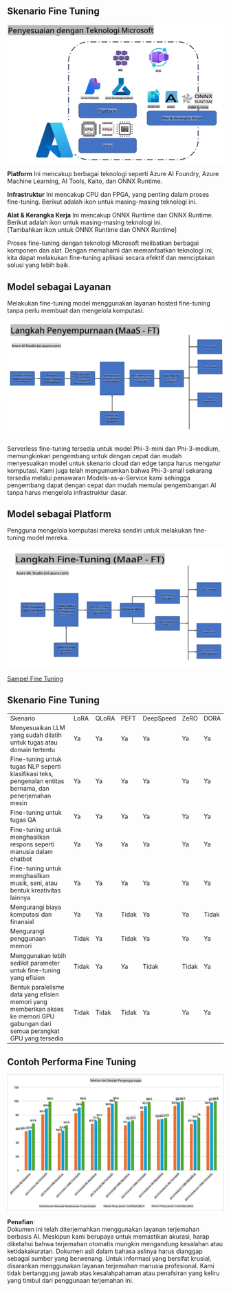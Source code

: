 ## Skenario Fine Tuning

![FineTuning dengan Layanan MS](../../../../translated_images/FinetuningwithMS.25759a0154a97ad90e43a6cace37d6bea87f0ac0236ada3ad5d4a1fbacc3bdf7.id.png)

**Platform** Ini mencakup berbagai teknologi seperti Azure AI Foundry, Azure Machine Learning, AI Tools, Kaito, dan ONNX Runtime.

**Infrastruktur** Ini mencakup CPU dan FPGA, yang penting dalam proses fine-tuning. Berikut adalah ikon untuk masing-masing teknologi ini.

**Alat & Kerangka Kerja** Ini mencakup ONNX Runtime dan ONNX Runtime. Berikut adalah ikon untuk masing-masing teknologi ini.  
[Tambahkan ikon untuk ONNX Runtime dan ONNX Runtime]

Proses fine-tuning dengan teknologi Microsoft melibatkan berbagai komponen dan alat. Dengan memahami dan memanfaatkan teknologi ini, kita dapat melakukan fine-tuning aplikasi secara efektif dan menciptakan solusi yang lebih baik.

## Model sebagai Layanan

Melakukan fine-tuning model menggunakan layanan hosted fine-tuning tanpa perlu membuat dan mengelola komputasi.

![MaaS Fine Tuning](../../../../translated_images/MaaSfinetune.6184d80a336ea9d7bb67a581e9e5d0b021cafdffff7ba257c2012e2123e0d77e.id.png)

Serverless fine-tuning tersedia untuk model Phi-3-mini dan Phi-3-medium, memungkinkan pengembang untuk dengan cepat dan mudah menyesuaikan model untuk skenario cloud dan edge tanpa harus mengatur komputasi. Kami juga telah mengumumkan bahwa Phi-3-small sekarang tersedia melalui penawaran Models-as-a-Service kami sehingga pengembang dapat dengan cepat dan mudah memulai pengembangan AI tanpa harus mengelola infrastruktur dasar.

## Model sebagai Platform

Pengguna mengelola komputasi mereka sendiri untuk melakukan fine-tuning model mereka.

![Maap Fine Tuning](../../../../translated_images/MaaPFinetune.cf8b08ef05bf57f362da90834be87562502f4370de4a7325a9fb03b8c008e5e7.id.png)

[Sampel Fine Tuning](https://github.com/Azure/azureml-examples/blob/main/sdk/python/foundation-models/system/finetune/chat-completion/chat-completion.ipynb)

## Skenario Fine Tuning

| | | | | | | |
|-|-|-|-|-|-|-|
|Skenario|LoRA|QLoRA|PEFT|DeepSpeed|ZeRO|DORA|
|Menyesuaikan LLM yang sudah dilatih untuk tugas atau domain tertentu|Ya|Ya|Ya|Ya|Ya|Ya|
|Fine-tuning untuk tugas NLP seperti klasifikasi teks, pengenalan entitas bernama, dan penerjemahan mesin|Ya|Ya|Ya|Ya|Ya|Ya|
|Fine-tuning untuk tugas QA|Ya|Ya|Ya|Ya|Ya|Ya|
|Fine-tuning untuk menghasilkan respons seperti manusia dalam chatbot|Ya|Ya|Ya|Ya|Ya|Ya|
|Fine-tuning untuk menghasilkan musik, seni, atau bentuk kreativitas lainnya|Ya|Ya|Ya|Ya|Ya|Ya|
|Mengurangi biaya komputasi dan finansial|Ya|Ya|Tidak|Ya|Ya|Tidak|
|Mengurangi penggunaan memori|Tidak|Ya|Tidak|Ya|Ya|Ya|
|Menggunakan lebih sedikit parameter untuk fine-tuning yang efisien|Tidak|Ya|Ya|Tidak|Tidak|Ya|
|Bentuk paralelisme data yang efisien memori yang memberikan akses ke memori GPU gabungan dari semua perangkat GPU yang tersedia|Tidak|Tidak|Tidak|Ya|Ya|Ya|

## Contoh Performa Fine Tuning

![Contoh Performa Fine Tuning](../../../../translated_images/Finetuningexamples.9dbf84557eef43e011eb7cadf51f51686f9245f7953e2712a27095ab7d18a6d1.id.png)

**Penafian**:  
Dokumen ini telah diterjemahkan menggunakan layanan terjemahan berbasis AI. Meskipun kami berupaya untuk memastikan akurasi, harap diketahui bahwa terjemahan otomatis mungkin mengandung kesalahan atau ketidakakuratan. Dokumen asli dalam bahasa aslinya harus dianggap sebagai sumber yang berwenang. Untuk informasi yang bersifat krusial, disarankan menggunakan layanan terjemahan manusia profesional. Kami tidak bertanggung jawab atas kesalahpahaman atau penafsiran yang keliru yang timbul dari penggunaan terjemahan ini.